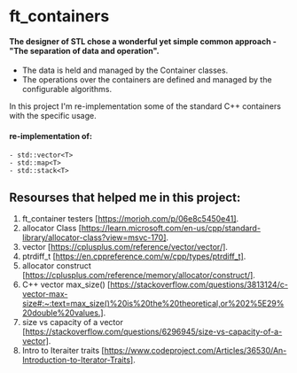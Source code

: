 # ft_containers

#### The designer of STL chose a wonderful yet simple common approach - "The separation of data and operation".
- The data is held and managed by the Container classes.
- The operations over the containers are defined and managed by the configurable algorithms.



In this project I'm re-implementation some of the standard C++ containers with the specific usage.

#### re-implementation of:
```
- std::vector<T>
- std::map<T>
- std::stack<T>
```

Resourses that helped me in this project:
-----------------------------------------

1. ft_container testers 
  [https://morioh.com/p/06e8c5450e41].
2. allocator Class 
  [https://learn.microsoft.com/en-us/cpp/standard-library/allocator-class?view=msvc-170].
3. vector 
  [https://cplusplus.com/reference/vector/vector/].
4. ptrdiff_t 
  [https://en.cppreference.com/w/cpp/types/ptrdiff_t].
5. allocator construct 
  [https://cplusplus.com/reference/memory/allocator/construct/].
6. C++ vector max_size() 
  [https://stackoverflow.com/questions/3813124/c-vector-max-size#:~:text=max_size()%20is%20the%20theoretical,or%202%5E29%20double%20values.].
7. size vs capacity of a vector 
  [https://stackoverflow.com/questions/6296945/size-vs-capacity-of-a-vector].
8. Intro to Iteraiter traits 
  [https://www.codeproject.com/Articles/36530/An-Introduction-to-Iterator-Traits].
